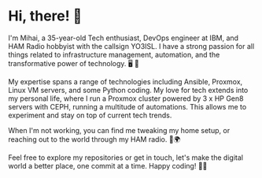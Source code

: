 # Hi, there! 👋

I'm Mihai, a 35-year-old Tech enthusiast, DevOps engineer at IBM, and HAM Radio hobbyist with the callsign YO3ISL. I have a strong passion for all things related to infrastructure management, automation, and the transformative power of technology. 🖥️ 🚀

My expertise spans a range of technologies including Ansible, Proxmox, Linux VM servers, and some Python coding. My love for tech extends into my personal life, where I run a Proxmox cluster powered by 3 x HP Gen8 servers with CEPH, running a multitude of automations. This allows me to experiment and stay on top of current tech trends.

When I'm not working, you can find me tweaking my home setup, or reaching out to the world through my HAM radio. 📡🌍

Feel free to explore my repositories or get in touch, let's make the digital world a better place, one commit at a time. Happy coding! 👨‍💻
